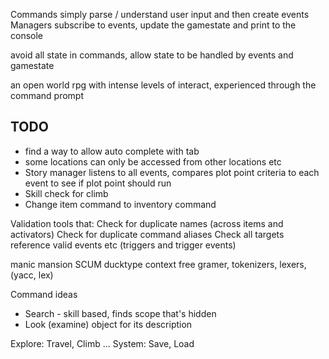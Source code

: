 Commands simply parse / understand user input and then create events
Managers subscribe to events, update the gamestate and print to the console


avoid all state in commands, allow state to be handled by events and gamestate

an open world rpg with intense levels of interact, experienced through the command prompt

## TODO
* find a way to allow auto complete with tab
* some locations can only be accessed from other locations etc
* Story manager listens to all events, compares plot point criteria to each event to see if plot point should run
* Skill check for climb
* Change item command to inventory command



Validation tools that:
Check for duplicate names (across items and activators)
Check for duplicate command aliases
Check all targets reference valid events etc (triggers and trigger events)




manic mansion SCUM
ducktype
context free gramer, tokenizers, lexers, (yacc, lex)


Command ideas
* Search - skill based, finds scope that's hidden
* Look (examine) object for its description



Explore:
    Travel, Climb ...
System:
    Save, Load

